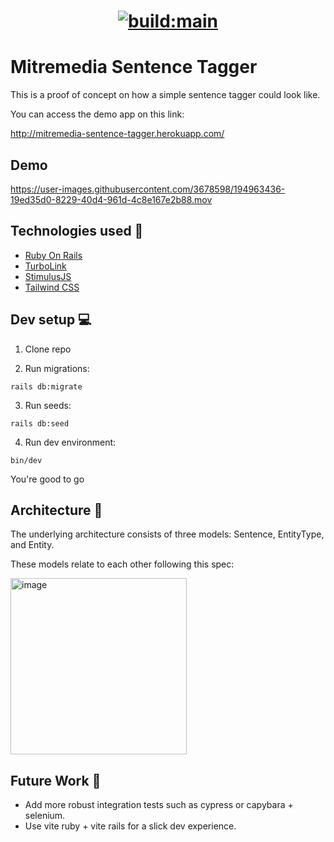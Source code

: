 <h1 align="center">
  <p align="center">
    <a href="https://app.travis-ci.com/github/mochetts/mitremedia-sentence-tagger">
      <img src="https://app.travis-ci.com/mochetts/mitremedia-sentence-tagger.svg?branch=main" alt="build:main">
    </a>
  </p>
</h1>

# Mitremedia Sentence Tagger

This is a proof of concept on how a simple sentence tagger could look like.

You can access the demo app on this link:

http://mitremedia-sentence-tagger.herokuapp.com/

## Demo

https://user-images.githubusercontent.com/3678598/194963436-19ed35d0-8229-40d4-961d-4c8e167e2b88.mov

## Technologies used 🤖 

- [Ruby On Rails](https://rubyonrails.org/)
- [TurboLink](https://turbo.hotwired.dev/)
- [StimulusJS](https://stimulus.hotwired.dev/)
- [Tailwind CSS](https://tailwindcss.com/)

## Dev setup 💻 

1) Clone repo

2) Run migrations: 

```
rails db:migrate
```

3) Run seeds:

```
rails db:seed
```

4) Run dev environment:

```
bin/dev
```

You're good to go

## Architecture 📐 

The underlying architecture consists of three models: Sentence, EntityType, and Entity. 

These models relate to each other following this spec:

<img width="282" alt="image" src="https://user-images.githubusercontent.com/3678598/194962246-98cad82f-27c3-4e63-98ea-8bb5a8ffe2f2.png">

## Future Work 🔮 

- Add more robust integration tests such as cypress or capybara + selenium.
- Use vite ruby + vite rails for a slick dev experience.
